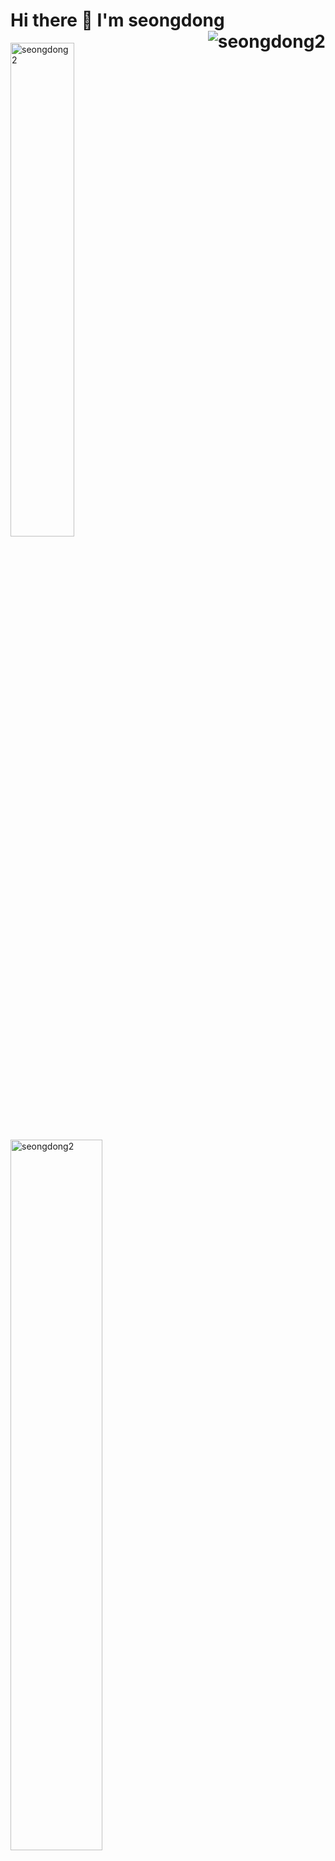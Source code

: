 <div>
  <h1>Hi there 👋  I'm seongdong<img align="right"src="https://komarev.com/ghpvc/?username=seongdong2" alt="seongdong2" />
</h1>
 <p>
    <img src="https://github-readme-stats.vercel.app/api/top-langs/?username=seongdong2&layout=compact&hide=html&langs_count=6" alt="seongdong2" width="45%" />
   <img src=https://github-readme-stats.vercel.app/api?username=seongdong2&count_private=true&show_icons=true" alt="seongdong2"  width="54%"/>
  </p>
</div>

### 🌱 I’m currently learning ...                                                                             
- Networking                                                                                                                                            
- Jenkins Simple Project
- Algorithm                                                                                                                                            
                                                                                                                                            
### 😄 What I can Do                                                                                                                                            
- Python
- Setting Linux Server & Docker
- Setting CI/CD(Jenkins)
                                                                                                                                           

### I have a Study Group Too !
- [IT ISSUE](http://abit.ly/r2m3rv)                                                                                                                                           
- [IT NEWS SCRAPING](https://prong-ankle-923.notion.site/f3a3d0ab476e4b3db8749b40ca9dd89d?v=7b85b52846cd45e1ac9025531dbf5819)                                                                                                                                            
                                                                                                                                       
<!--
**seongdong2/seongdong2** is a ✨ _special_ ✨ repository because its `README.md` (this file) appears on your GitHub profile.

Here are some ideas to get you started:

- 🔭 I’m currently working on ...
- 🌱 I’m currently learning ...
- 👯 I’m looking to collaborate on ...
- 🤔 I’m looking for help with ...
- 💬 Ask me about ...
- 📫 How to reach me: ...
- 😄 Pronouns: ...
- ⚡ Fun fact: ...
-->
                                                                                                                                            

                                                                                                                                            
